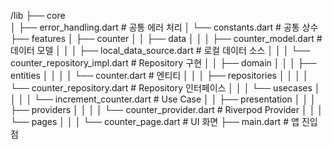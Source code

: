 /lib
├── core                  
│   ├── error_handling.dart   # 공통 에러 처리
│   └── constants.dart        # 공통 상수
├── features
│   ├── counter
│   │   ├── data
│   │   │   ├── counter_model.dart             # 데이터 모델
│   │   │   ├── local_data_source.dart         # 로컬 데이터 소스
│   │   │   └── counter_repository_impl.dart   # Repository 구현
│   │   ├── domain
│   │   │   ├── entities
│   │   │   │   └── counter.dart               # 엔티티
│   │   │   ├── repositories
│   │   │   │   └── counter_repository.dart    # Repository 인터페이스
│   │   │   └── usecases
│   │   │   │   └── increment_counter.dart     # Use Case
│   │   ├── presentation
│   │   │   ├── providers
│   │   │   │   └── counter_provider.dart      # Riverpod Provider
│   │   │   └── pages
│   │   │       └── counter_page.dart          # UI 화면
├── main.dart             # 앱 진입점